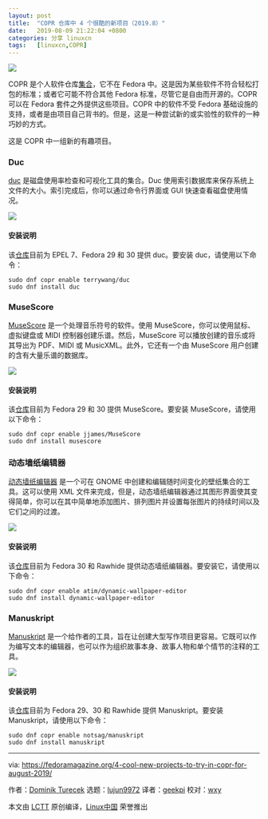 ```yaml
---
layout: post
title:	"COPR 仓库中 4 个很酷的新项目（2019.8）"
date:	2019-08-09 21:22:04 +0800 
categories:	分享 linuxcn 
tags:	[linuxcn,COPR]
---
```



![](/Asserts/Images//attachment/album/201908/09/212208p85yc080p499cylc.jpg)


COPR 是个人软件仓库[集合](https://copr.fedorainfracloud.org/)，它不在 Fedora 中。这是因为某些软件不符合轻松打包的标准；或者它可能不符合其他 Fedora 标准，尽管它是自由而开源的。COPR 可以在 Fedora 套件之外提供这些项目。COPR 中的软件不受 Fedora 基础设施的支持，或者是由项目自己背书的。但是，这是一种尝试新的或实验性的软件的一种巧妙的方式。


这是 COPR 中一组新的有趣项目。


### Duc


[duc](https://duc.zevv.nl/) 是磁盘使用率检查和可视化工具的集合。Duc 使用索引数据库来保存系统上文件的大小。索引完成后，你可以通过命令行界面或 GUI 快速查看磁盘使用情况。


![](/Asserts/Images//attachment/album/201908/09/212208c6josgkk6krhwett.png)


#### 安装说明


该[仓库](https://copr.fedorainfracloud.org/coprs/terrywang/duc/)目前为 EPEL 7、Fedora 29 和 30 提供 duc。要安装 duc，请使用以下命令：



```
sudo dnf copr enable terrywang/duc
sudo dnf install duc
```

### MuseScore


[MuseScore](https://musescore.org/) 是一个处理音乐符号的软件。使用 MuseScore，你可以使用鼠标、虚拟键盘或 MIDI 控制器创建乐谱。然后，MuseScore 可以播放创建的音乐或将其导出为 PDF、MIDI 或 MusicXML。此外，它还有一个由 MuseScore 用户创建的含有大量乐谱的数据库。


![](/Asserts/Images//attachment/album/201908/09/212209inqzfjq5zmjqzq1q.png)


#### 安装说明


该[仓库](https://copr.fedorainfracloud.org/coprs/terrywang/duc/)目前为 Fedora 29 和 30 提供 MuseScore。要安装 MuseScore，请使用以下命令：



```
sudo dnf copr enable jjames/MuseScore
sudo dnf install musescore
```

### 动态墙纸编辑器


[动态墙纸编辑器](https://github.com/maoschanz/dynamic-wallpaper-editor) 是一个可在 GNOME 中创建和编辑随时间变化的壁纸集合的工具。这可以使用 XML 文件来完成，但是，动态墙纸编辑器通过其图形界面使其变得简单，你可以在其中简单地添加图片、排列图片并设置每张图片的持续时间以及它们之间的过渡。


![](/Asserts/Images//attachment/album/201908/09/212209yh9f8thmnf889hvt.png)


#### 安装说明


该[仓库](https://copr.fedorainfracloud.org/coprs/atim/dynamic-wallpaper-editor/)目前为 Fedora 30 和 Rawhide 提供动态墙纸编辑器。要安装它，请使用以下命令：



```
sudo dnf copr enable atim/dynamic-wallpaper-editor
sudo dnf install dynamic-wallpaper-editor
```

### Manuskript


[Manuskript](https://www.theologeek.ch/manuskript/) 是一个给作者的工具，旨在让创建大型写作项目更容易。它既可以作为编写文本的编辑器，也可以作为组织故事本身、故事人物和单个情节的注释的工具。


![](/Asserts/Images//attachment/album/201908/09/212210taww6d031t2wzw13.png)


#### 安装说明


该[仓库](https://copr.fedorainfracloud.org/coprs/notsag/manuskript/)目前为 Fedora 29、30 和 Rawhide 提供 Manuskript。要安装 Manuskript，请使用以下命令：



```
sudo dnf copr enable notsag/manuskript
sudo dnf install manuskript
```



---


via: <https://fedoramagazine.org/4-cool-new-projects-to-try-in-copr-for-august-2019/>


作者：[Dominik Turecek](https://fedoramagazine.org/author/dturecek/) 选题：[lujun9972](https://github.com/lujun9972) 译者：[geekpi](https://github.com/geekpi) 校对：[wxy](https://github.com/wxy)


本文由 [LCTT](https://github.com/LCTT/TranslateProject) 原创编译，[Linux中国](https://linux.cn/) 荣誉推出
